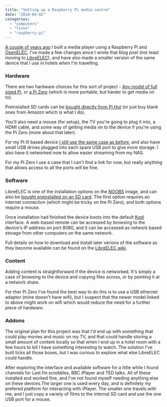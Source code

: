 ```yaml
---
title: "Setting up a Raspberry Pi media centre"
date: "2018-04-02"
categories: 
  - "computers"
  - "linux"
  - "raspberry-pi"
---
```


[A couple of years ago](http://teknostatik.co.uk/2016/03/30/building-a-media-centre-with-a-raspberry-pi-and-openelec/) I built a media player using a Raspberry Pi and [OpenELEC](http://openelec.tv/). I've made a few changes since I wrote that blog post (not least moving to [LibreELEC](https://libreelec.tv/)), and have also made a smaller version of the same device that I use in hotels when I'm travelling.

### Hardware

There are two hardware choices for this sort of project - [Any model of full sized Pi](https://thepihut.com/collections/raspberry-pi/products/raspberry-pi-3-model-b-plus), or [a Pi Zero](https://thepihut.com/collections/raspberry-pi-zero/products/raspberry-pi-zero-w) (which is more portable, but harder to get media on to).

Preinstalled SD cards can be [bought directly from Pi Hut](https://thepihut.com/collections/raspberry-pi-sd-cards-and-adapters/products/kodi-preinstalled-sd-card) (or just buy blank ones from Amazon which is what I do).

You'll also need a mouse (for setup), the TV you're going to plug it into, a HDMI cable, and some way of getting media on to the device if you're using the Pi Zero (more about that later).

For my Pi III based device [I still use the same case as before](http://www.amazon.co.uk/GorillaPi-Raspberry-Case-Model-Protection/dp/B01D1QN4YI), and also have small USB drives plugged into each spare USB port to give more storage. I also have it networked now to allow easier streaming from my NAS.

For my Pi Zero I use a case that I can't find a link for now, but really anything that allows access to all the ports will be fine.

### Software

LibreELEC is one of the installation options on the [NOOBS](https://www.raspberrypi.org/downloads/noobs/) image, and can also be [bought preinstalled on an SD card](https://thepihut.com/collections/raspberry-pi-sd-cards-and-adapters/products/kodi-preinstalled-sd-card). The first option requires an internet connection (which might be tricky on the Pi Zero), and both options require a mouse.

Once installation had finished the device boots into the default [Kodi](https://kodi.tv/) interface. A web-based remote can be accessed by browsing to the device's IP address on port 8080, and it can be accessed as network based storage from other computers on the same network.

Full details on how to download and install later verions of the software as they become available can be found on the [LibreELEC wiki](https://libreelec.wiki/how_to/update_libreelec).

### Content

Adding content is straightforward if the device is networked. It's simply a case of browsing to the device and copying files across, or by pointing it at a network share.

For ther Pi Zero I've found the best way to do this is to use a USB ethernet adaptor (mine doesn't have wifi), but I suspect that the newer model linked to above might work on wifi which would reduce the need for a further piece of hardware.

### Addons

The original plan for this project was that I'd end up with something that could play movies and music on my TV, and that could handle storing a small amount of content locally so that when I end up in a hotel room with a few hours to kill I have something interesting to watch. The solution I've built ticks all those boxes, but I was curious to explore what else LibreELEC could handle.

After exploring the interface and available software for a little while I found channels for Last.fm scrobbles, BBC iPlayer and TED talks. All of these installed and worked fine, and I've not found myself needing anything else on these devices.The larger one is used every day, and is definitely my prefered platform for interacting with iPlayer. The smaller one travels with me, and I just copy a variety of films to the internal SD card and use the one USB port for a mouse.
